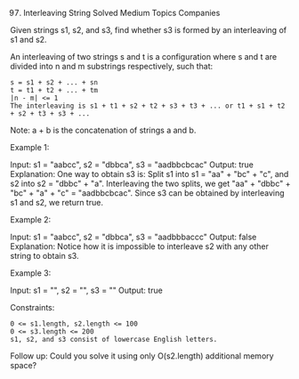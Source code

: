 
97. Interleaving String
Solved
Medium
Topics
Companies

Given strings s1, s2, and s3, find whether s3 is formed by an interleaving of s1 and s2.

An interleaving of two strings s and t is a configuration where s and t are divided into n and m
substrings
respectively, such that:

    s = s1 + s2 + ... + sn
    t = t1 + t2 + ... + tm
    |n - m| <= 1
    The interleaving is s1 + t1 + s2 + t2 + s3 + t3 + ... or t1 + s1 + t2 + s2 + t3 + s3 + ...

Note: a + b is the concatenation of strings a and b.

 

Example 1:

Input: s1 = "aabcc", s2 = "dbbca", s3 = "aadbbcbcac"
Output: true
Explanation: One way to obtain s3 is:
Split s1 into s1 = "aa" + "bc" + "c", and s2 into s2 = "dbbc" + "a".
Interleaving the two splits, we get "aa" + "dbbc" + "bc" + "a" + "c" = "aadbbcbcac".
Since s3 can be obtained by interleaving s1 and s2, we return true.

Example 2:

Input: s1 = "aabcc", s2 = "dbbca", s3 = "aadbbbaccc"
Output: false
Explanation: Notice how it is impossible to interleave s2 with any other string to obtain s3.

Example 3:

Input: s1 = "", s2 = "", s3 = ""
Output: true

 

Constraints:

    0 <= s1.length, s2.length <= 100
    0 <= s3.length <= 200
    s1, s2, and s3 consist of lowercase English letters.

 

Follow up: Could you solve it using only O(s2.length) additional memory space?